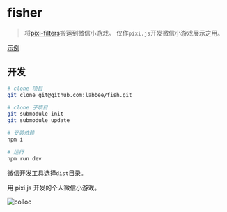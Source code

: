 # fisher

> 将[pixi-filters](https://github.com/pixijs/pixi-filters)搬运到微信小游戏。
> 仅作`pixi.js`开发微信小游戏展示之用。

[示例](https://static.lufei.so/c06638f149ce76f6ab8631d954f4a838.mp4)

## 开发
```bash
# clone 项目
git clone git@github.com:labbee/fish.git

# clone 子项目
git submodule init
git submodule update

# 安装依赖
npm i

# 运行
npm run dev
```

微信开发工具选择`dist`目录。

用 pixi.js 开发的个人微信小游戏。

![colloc](https://upload-images.jianshu.io/upload_images/56079-8b9bcbf80284f116.jpg)
